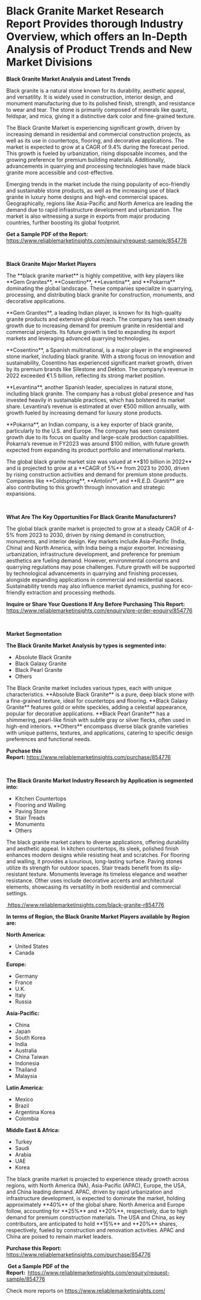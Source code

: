 <p><h1>Black Granite Market Research Report Provides thorough Industry Overview, which offers an In-Depth Analysis of Product Trends and New Market Divisions</h1></p><p><strong>Black Granite Market Analysis and Latest Trends</strong></p>
<p><p>Black granite is a natural stone known for its durability, aesthetic appeal, and versatility. It is widely used in construction, interior design, and monument manufacturing due to its polished finish, strength, and resistance to wear and tear. The stone is primarily composed of minerals like quartz, feldspar, and mica, giving it a distinctive dark color and fine-grained texture.</p><p>The Black Granite Market is experiencing significant growth, driven by increasing demand in residential and commercial construction projects, as well as its use in countertops, flooring, and decorative applications. The market is expected to grow at a CAGR of 9.4% during the forecast period. This growth is fueled by urbanization, rising disposable incomes, and the growing preference for premium building materials. Additionally, advancements in quarrying and processing technologies have made black granite more accessible and cost-effective.</p><p>Emerging trends in the market include the rising popularity of eco-friendly and sustainable stone products, as well as the increasing use of black granite in luxury home designs and high-end commercial spaces. Geographically, regions like Asia-Pacific and North America are leading the demand due to rapid infrastructure development and urbanization. The market is also witnessing a surge in exports from major producing countries, further boosting its global footprint.</p></p>
<p><strong>Get a Sample PDF of the Report:&nbsp;</strong> <a href="https://www.reliablemarketinsights.com/enquiry/request-sample/854776?utm_campaign=2258&utm_medium=2&utm_source=Github&utm_content=ia&utm_term=26012025&utm_id=black-granite">https://www.reliablemarketinsights.com/enquiry/request-sample/854776</a></p>
<p>&nbsp;</p>
<p><strong>Black Granite Major Market Players</strong></p>
<p><p>The **black granite market** is highly competitive, with key players like **Gem Granites**, **Cosentino**, **Levantina**, and **Pokarna** dominating the global landscape. These companies specialize in quarrying, processing, and distributing black granite for construction, monuments, and decorative applications.</p><p>**Gem Granites**, a leading Indian player, is known for its high-quality granite products and extensive global reach. The company has seen steady growth due to increasing demand for premium granite in residential and commercial projects. Its future growth is tied to expanding its export markets and leveraging advanced quarrying technologies.</p><p>**Cosentino**, a Spanish multinational, is a major player in the engineered stone market, including black granite. With a strong focus on innovation and sustainability, Cosentino has experienced significant market growth, driven by its premium brands like Silestone and Dekton. The company’s revenue in 2022 exceeded €1.5 billion, reflecting its strong market position.</p><p>**Levantina**, another Spanish leader, specializes in natural stone, including black granite. The company has a robust global presence and has invested heavily in sustainable practices, which has bolstered its market share. Levantina’s revenue is estimated at over €500 million annually, with growth fueled by increasing demand for luxury stone products.</p><p>**Pokarna**, an Indian company, is a key exporter of black granite, particularly to the U.S. and Europe. The company has seen consistent growth due to its focus on quality and large-scale production capabilities. Pokarna’s revenue in FY2023 was around $100 million, with future growth expected from expanding its product portfolio and international markets.</p><p>The global black granite market size was valued at **$10 billion in 2022** and is projected to grow at a **CAGR of 5%** from 2023 to 2030, driven by rising construction activities and demand for premium stone products. Companies like **Coldspring**, **Antolini**, and **R.E.D. Graniti** are also contributing to this growth through innovation and strategic expansions.</p></p>
<p>&nbsp;</p>
<p><strong>What Are The Key Opportunities For Black Granite Manufacturers?</strong></p>
<p><p>The global black granite market is projected to grow at a steady CAGR of 4-5% from 2023 to 2030, driven by rising demand in construction, monuments, and interior design. Key markets include Asia-Pacific (India, China) and North America, with India being a major exporter. Increasing urbanization, infrastructure development, and preference for premium aesthetics are fueling demand. However, environmental concerns and quarrying regulations may pose challenges. Future growth will be supported by technological advancements in quarrying and finishing processes, alongside expanding applications in commercial and residential spaces. Sustainability trends may also influence market dynamics, pushing for eco-friendly extraction and processing methods.</p></p>
<p><strong>Inquire or Share Your Questions If Any Before Purchasing This Report:</strong> <a href="https://www.reliablemarketinsights.com/enquiry/pre-order-enquiry/854776?utm_campaign=2258&utm_medium=2&utm_source=Github&utm_content=ia&utm_term=26012025&utm_id=black-granite">https://www.reliablemarketinsights.com/enquiry/pre-order-enquiry/854776</a></p>
<p>&nbsp;</p>
<p><strong>Market Segmentation</strong></p>
<p><strong>The Black Granite Market Analysis by types is segmented into:</strong></p>
<p><ul><li>Absolute Black Granite</li><li>Black Galaxy Granite</li><li>Black Pearl Granite</li><li>Others</li></ul></p>
<p><p>The Black Granite market includes various types, each with unique characteristics. **Absolute Black Granite** is a pure, deep black stone with a fine-grained texture, ideal for countertops and flooring. **Black Galaxy Granite** features gold or white speckles, adding a celestial appearance, popular for decorative applications. **Black Pearl Granite** has a shimmering, pearl-like finish with subtle gray or silver flecks, often used in high-end interiors. **Others** encompass diverse black granite varieties with unique patterns, textures, and applications, catering to specific design preferences and functional needs.</p></p>
<p><strong>Purchase this Report:&nbsp;</strong><a href="https://www.reliablemarketinsights.com/purchase/854776?utm_campaign=2258&utm_medium=2&utm_source=Github&utm_content=ia&utm_term=26012025&utm_id=black-granite">https://www.reliablemarketinsights.com/purchase/854776</a></p>
<p>&nbsp;</p>
<p><strong>The Black Granite Market Industry Research by Application is segmented into:</strong></p>
<p><ul><li>Kitchen Countertops</li><li>Flooring and Walling</li><li>Paving Stone</li><li>Stair Treads</li><li>Monuments</li><li>Others</li></ul></p>
<p><p>The black granite market caters to diverse applications, offering durability and aesthetic appeal. In kitchen countertops, its sleek, polished finish enhances modern designs while resisting heat and scratches. For flooring and walling, it provides a luxurious, long-lasting surface. Paving stones utilize its strength for outdoor spaces. Stair treads benefit from its slip-resistant texture. Monuments leverage its timeless elegance and weather resistance. Other uses include decorative accents and architectural elements, showcasing its versatility in both residential and commercial settings.</p></p>
<p><a href="https://www.reliablemarketinsights.com/black-granite-r854776?utm_campaign=2258&utm_medium=2&utm_source=Github&utm_content=ia&utm_term=26012025&utm_id=black-granite">&nbsp;https://www.reliablemarketinsights.com/black-granite-r854776</a></p>
<p><strong>In terms of Region, the Black Granite Market Players available by Region are:</strong></p>
<p>
    <p> <strong> North America: </strong>
        <ul>
            <li>United States</li>
            <li>Canada</li>
        </ul>
        </p> 
    <p> <strong> Europe: </strong>
        <ul>
            <li>Germany</li>
            <li>France</li>
            <li>U.K.</li>
            <li>Italy</li>
            <li>Russia</li>
        </ul>
        </p> 
    <p> <strong> Asia-Pacific: </strong>
        <ul>
            <li>China</li>
            <li>Japan</li>
            <li>South Korea</li>
            <li>India</li>
            <li>Australia</li>
            <li>China Taiwan</li>
            <li>Indonesia</li>
            <li>Thailand</li>
            <li>Malaysia</li>
        </ul>
        </p> 
    <p> <strong> Latin America: </strong>
        <ul>
            <li>Mexico</li>
            <li>Brazil</li>
            <li>Argentina Korea</li>
            <li>Colombia</li>
        </ul>
        </p> 
    <p> <strong> Middle East & Africa: </strong>
        <ul>
            <li>Turkey</li>
            <li>Saudi</li>
            <li>Arabia</li>
            <li>UAE</li>
            <li>Korea</li>
        </ul>
    </p>
    </p>
<p><p>The black granite market is projected to experience steady growth across regions, with North America (NA), Asia-Pacific (APAC), Europe, the USA, and China leading demand. APAC, driven by rapid urbanization and infrastructure development, is expected to dominate the market, holding approximately **40%** of the global share. North America and Europe follow, accounting for **25%** and **20%**, respectively, due to high demand for premium construction materials. The USA and China, as key contributors, are anticipated to hold **15%** and **20%** shares, respectively, fueled by construction and renovation activities. APAC and China are poised to remain market leaders.</p></p>
<p><strong>Purchase this Report: </strong><a href="https://www.reliablemarketinsights.com/purchase/854776?utm_campaign=2258&utm_medium=2&utm_source=Github&utm_content=ia&utm_term=26012025&utm_id=black-granite">https://www.reliablemarketinsights.com/purchase/854776</a></p>
<p>&nbsp;<strong>Get a Sample PDF of the Report:&nbsp;&nbsp;</strong><a href="https://www.reliablemarketinsights.com/enquiry/request-sample/854776?utm_campaign=2258&utm_medium=2&utm_source=Github&utm_content=ia&utm_term=26012025&utm_id=black-granite">https://www.reliablemarketinsights.com/enquiry/request-sample/854776</a></p>
<p><strong></strong></p>
<p>Check more reports on <a href="https://www.reliablemarketinsights.com/?utm_campaign=2258&utm_medium=2&utm_source=Github&utm_content=ia&utm_term=26012025&utm_id=black-granite">https://www.reliablemarketinsights.com/</a></p>
